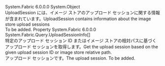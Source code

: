 <Type Name="UploadSession" FullName="System.Fabric.Query.UploadSession">
  <TypeSignature Language="C#" Value="public sealed class UploadSession" />
  <TypeSignature Language="ILAsm" Value=".class public auto ansi sealed beforefieldinit UploadSession extends System.Object" />
  <TypeSignature Language="DocId" Value="T:System.Fabric.Query.UploadSession" />
  <TypeSignature Language="VB.NET" Value="Public NotInheritable Class UploadSession" />
  <TypeSignature Language="F#" Value="type UploadSession = class" />
  <AssemblyInfo>
    <AssemblyName>System.Fabric</AssemblyName>
    <AssemblyVersion>6.0.0.0</AssemblyVersion>
  </AssemblyInfo>
  <Base>
    <BaseTypeName>System.Object</BaseTypeName>
  </Base>
  <Interfaces />
  <Docs>
    <summary>
            <span data-ttu-id="0c35b-101">UploadSession には、イメージ ストアのアップロード セッションに関する情報が含まれています。</span><span class="sxs-lookup"><span data-stu-id="0c35b-101">UploadSession contains information about the image store upload sessions</span></span>
            </summary>
    <remarks>To be added.</remarks>
  </Docs>
  <Members>
    <Member MemberName="UploadSessions">
      <MemberSignature Language="C#" Value="public System.Fabric.Query.UploadSessionInfo[] UploadSessions { get; }" />
      <MemberSignature Language="ILAsm" Value=".property instance class System.Fabric.Query.UploadSessionInfo[] UploadSessions" />
      <MemberSignature Language="DocId" Value="P:System.Fabric.Query.UploadSession.UploadSessions" />
      <MemberSignature Language="VB.NET" Value="Public ReadOnly Property UploadSessions As UploadSessionInfo()" />
      <MemberSignature Language="F#" Value="member this.UploadSessions : System.Fabric.Query.UploadSessionInfo[]" Usage="System.Fabric.Query.UploadSession.UploadSessions" />
      <MemberType>Property</MemberType>
      <AssemblyInfo>
        <AssemblyName>System.Fabric</AssemblyName>
        <AssemblyVersion>6.0.0.0</AssemblyVersion>
      </AssemblyInfo>
      <ReturnValue>
        <ReturnType>System.Fabric.Query.UploadSessionInfo[]</ReturnType>
      </ReturnValue>
      <Docs>
        <summary>
          <para><span data-ttu-id="0c35b-102">特定のアップロード セッション ID またはイメージ ストアの相対パスに基づくアップロード セッションを取得します。</span><span class="sxs-lookup"><span data-stu-id="0c35b-102">Get the upload session based on the given upload session ID or image store relative path.</span></span></para>
        </summary>
        <value>
          <para><span data-ttu-id="0c35b-103">アップロード セッションです。</span><span class="sxs-lookup"><span data-stu-id="0c35b-103">The upload session.</span></span></para>
        </value>
        <remarks>To be added.</remarks>
      </Docs>
    </Member>
  </Members>
</Type>